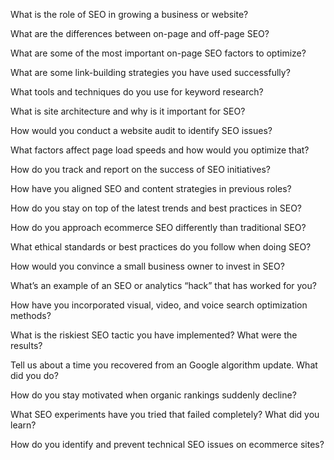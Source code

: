 What is the role of SEO in growing a business or website?

What are the differences between on-page and off-page SEO?

What are some of the most important on-page SEO factors to optimize?

What are some link-building strategies you have used successfully?

What tools and techniques do you use for keyword research?

What is site architecture and why is it important for SEO?

How would you conduct a website audit to identify SEO issues?

What factors affect page load speeds and how would you optimize that?

How do you track and report on the success of SEO initiatives?

How have you aligned SEO and content strategies in previous roles?

How do you stay on top of the latest trends and best practices in SEO?

How do you approach ecommerce SEO differently than traditional SEO?

What ethical standards or best practices do you follow when doing SEO?

How would you convince a small business owner to invest in SEO?

What’s an example of an SEO or analytics “hack” that has worked for you?

How have you incorporated visual, video, and voice search optimization methods?

What is the riskiest SEO tactic you have implemented? What were the results?

Tell us about a time you recovered from an Google algorithm update. What did you do?

How do you stay motivated when organic rankings suddenly decline?

What SEO experiments have you tried that failed completely? What did you learn?

How do you identify and prevent technical SEO issues on ecommerce sites?
